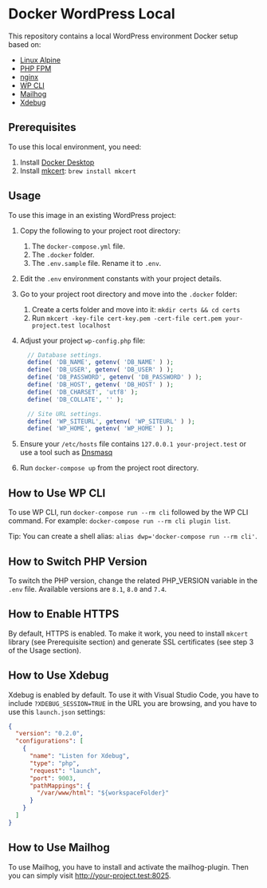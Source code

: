 # Docker WordPress Local

This repository contains a local WordPress environment Docker setup based on:

- [Linux Alpine](https://www.alpinelinux.org/)
- [PHP FPM](https://www.php.net/manual/en/install.fpm.php)
- [nginx](https://www.nginx.com/)
- [WP CLI](https://wp-cli.org/)
- [Mailhog](https://github.com/mailhog/MailHog)
- [Xdebug](https://xdebug.org/)

## Prerequisites

To use this local environment, you need:

1. Install [Docker Desktop](https://www.docker.com/products/docker-desktop/)
1. Install [mkcert](https://github.com/FiloSottile/mkcert#macos): `brew install
mkcert`

## Usage

To use this image in an existing WordPress project:

1. Copy the following to your project root directory:
   1. The `docker-compose.yml` file.
   1. The `.docker` folder.
   1. The `.env.sample` file. Rename it to `.env`.
1. Edit the `.env` environment constants with your project details.
1. Go to your project root directory and move into the `.docker` folder:
   1. Create a certs folder and move into it: `mkdir certs && cd certs`
   1. Run `mkcert -key-file cert-key.pem -cert-file cert.pem your-project.test localhost`
1. Adjust your project `wp-config.php` file:

   ```php
     // Database settings.
     define( 'DB_NAME', getenv( 'DB_NAME' ) );
     define( 'DB_USER', getenv( 'DB_USER' ) );
     define( 'DB_PASSWORD', getenv( 'DB_PASSWORD' ) );
     define( 'DB_HOST', getenv( 'DB_HOST' ) );
     define( 'DB_CHARSET', 'utf8' );
     define( 'DB_COLLATE', '' );

     // Site URL settings.
     define( 'WP_SITEURL', getenv( 'WP_SITEURL' ) );
     define( 'WP_HOME', getenv( 'WP_HOME' ) );
   ```

1. Ensure your `/etc/hosts` file contains `127.0.0.1 your-project.test` or use a
   tool such as [Dnsmasq](https://thekelleys.org.uk/dnsmasq/doc.html)
1. Run `docker-compose up` from the project root directory.

## How to Use WP CLI

To use WP CLI, run `docker-compose run --rm cli` followed by the WP CLI command.
For example: `docker-compose run --rm cli plugin list`.

Tip: You can create a shell alias: `alias dwp='docker-compose run --rm cli'`.

## How to Switch PHP Version

To switch the PHP version, change the related PHP_VERSION variable in the `.env`
file. Available versions are `8.1`, `8.0` and `7.4`.

## How to Enable HTTPS

By default, HTTPS is enabled. To make it work, you need to install `mkcert`
library (see Prerequisite section) and generate SSL certificates (see step 3 of
the Usage section).

## How to Use Xdebug

Xdebug is enabled by default. To use it with Visual Studio Code, you have to
include `?XDEBUG_SESSION=TRUE` in the URL you are browsing, and you have to use
this `launch.json` settings:

```JSON
{
  "version": "0.2.0",
  "configurations": [
    {
      "name": "Listen for Xdebug",
      "type": "php",
      "request": "launch",
      "port": 9003,
      "pathMappings": {
        "/var/www/html": "${workspaceFolder}"
      }
    }
  ]
}
```

## How to Use Mailhog

To use Mailhog, you have to install and activate the mailhog-plugin.
Then you can simply visit http://your-project.test:8025.
